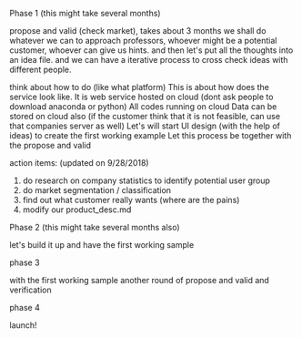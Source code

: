 Phase 1 (this might take several months)

propose and valid (check market), takes about 3 months
we shall do whatever we can to approach professors, whoever might be a potential customer, whoever can give us hints. and then let's put all the thoughts into an idea file. and we can have a iterative process to cross check ideas with different people.

think about how to do (like what platform)
This is about how does the service look like.
It is web service hosted on cloud (dont ask people to download anaconda or python)
All codes running on cloud
Data can be stored on cloud also (if the customer think that it is not feasible, can use that companies server as well)
Let's will start UI design (with the help of ideas) to create the first working example
Let this process be together with the propose and valid

action items: (updated on 9/28/2018)
  1. do research on company statistics to identify potential user group
  2. do market segmentation / classification 
  3. find out what customer really wants (where are the pains)
  4. modify our product_desc.md

Phase 2 (this might take several months also)

let's build it up and have the first working sample

phase 3

with the first working sample
another round of propose and valid and verification

phase 4

launch!




